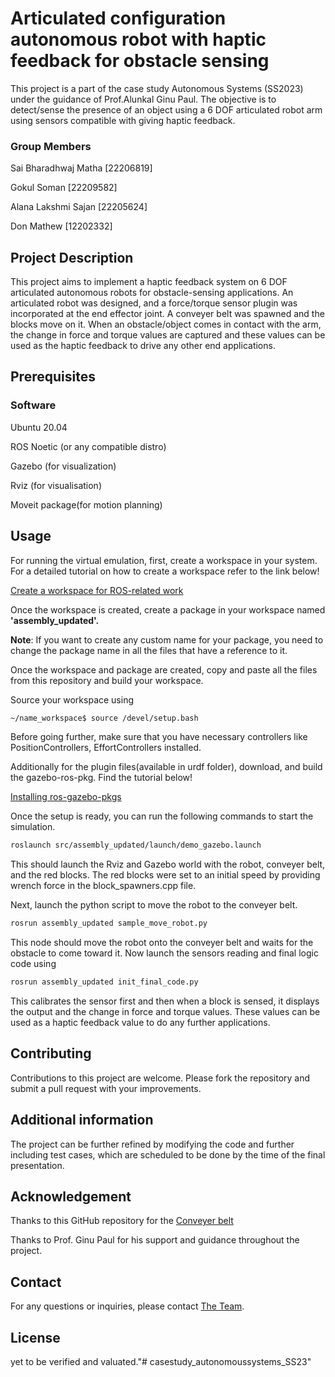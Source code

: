 # Articulated configuration autonomous robot with haptic feedback for obstacle sensing

This project is a part of the case study Autonomous Systems (SS2023) under the guidance of Prof.Alunkal Ginu Paul. The objective is to detect/sense the presence of an object using a 6 DOF articulated robot arm using sensors compatible with giving haptic feedback.

### Group Members
Sai Bharadhwaj Matha [22206819]

Gokul Soman [22209582]

Alana Lakshmi Sajan [22205624]

Don Mathew [12202332]

## Project Description

This project aims to implement a haptic feedback system on 6 DOF articulated autonomous robots for obstacle-sensing applications. An articulated robot was designed, and a force/torque sensor plugin was incorporated at the end effector joint. A conveyer belt was spawned and the blocks move on it. When an obstacle/object comes in contact with the arm, the change in force and torque values are captured and these values can be used as the haptic feedback to drive any other end applications.

## Prerequisites
### Software
Ubuntu 20.04 

ROS Noetic (or any compatible distro)

Gazebo (for visualization)

Rviz (for visualisation)

Moveit package(for motion planning)

## Usage
For running the virtual emulation, first, create a workspace in your system.
For a detailed tutorial on how to create a workspace refer to the link below!

[Create a workspace for ROS-related work](http://wiki.ros.org/catkin/Tutorials/create_a_workspace)

Once the workspace is created, create a package in your workspace named **'assembly_updated'.**

**Note**: If you want to create any custom name for your package, you need to change the package name in all the files that have a reference to it.

Once the workspace and package are created, copy and paste all the files from this repository and build your workspace.

Source your workspace using
```bash
~/name_workspace$ source /devel/setup.bash
```
Before going further, make sure that you have necessary controllers like PositionControllers, EffortControllers installed.

Additionally for the plugin files(available in urdf folder), download, and build the gazebo-ros-pkg. Find the tutorial below!

[Installing ros-gazebo-pkgs](https://classic.gazebosim.org/tutorials?tut=ros_installing&cat=connect_ros)

Once the setup is ready, you can run the following commands to start the simulation.

```bash
roslaunch src/assembly_updated/launch/demo_gazebo.launch
```
This should launch the Rviz and Gazebo world with the robot, conveyer belt, and the red blocks. The red blocks were set to an initial speed by providing wrench force in the block_spawners.cpp file.

Next, launch the python script to move the robot to the conveyer belt.
```bash
rosrun assembly_updated sample_move_robot.py
```
This node should move the robot onto the conveyer belt and waits for the obstacle to come toward it. Now launch the sensors reading and final logic code using
```bash
rosrun assembly_updated init_final_code.py
```
This calibrates the sensor first and then when a block is sensed, it displays the output and the change in force and torque values. These values can be used as a haptic feedback value to do any further applications.
## Contributing
Contributions to this project are welcome. Please fork the repository and submit a pull request with your improvements.

## Additional information
The project can be further refined by modifying the code and further including test cases, which are scheduled to be done by the time of the final presentation.

## Acknowledgement
Thanks to this GitHub repository for the [Conveyer belt](https://github.com/lihuang3/ur5_ROS-Gazebo) 

Thanks to Prof. Ginu Paul for his support and guidance throughout the project.

## Contact
For any questions or inquiries, please contact [The Team](https://github.com/Bharadhwajsaimatha).


## License
yet to be verified and valuated."# casestudy_autonomoussystems_SS23" 
